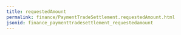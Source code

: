 ```yaml
---
title: requestedAmount
permalink: finance/PaymentTradeSettlement.requestedAmount.html
jsonid: finance_paymenttradesettlement_requestedamount
---
```

